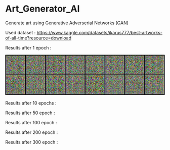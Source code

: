 # Art_Generator_AI
Generate art using Generative Adverserial Networks (GAN)

Used dataset : https://www.kaggle.com/datasets/ikarus777/best-artworks-of-all-time?resource=download

Results after 1 epoch : 

![](ArtGAN/generated/generated-images-0000.png)


Results after 10 epochs : 


Results after 50 epoch : 


Results after 100 epoch : 


Results after 200 epoch : 


Results after 300 epoch : 
